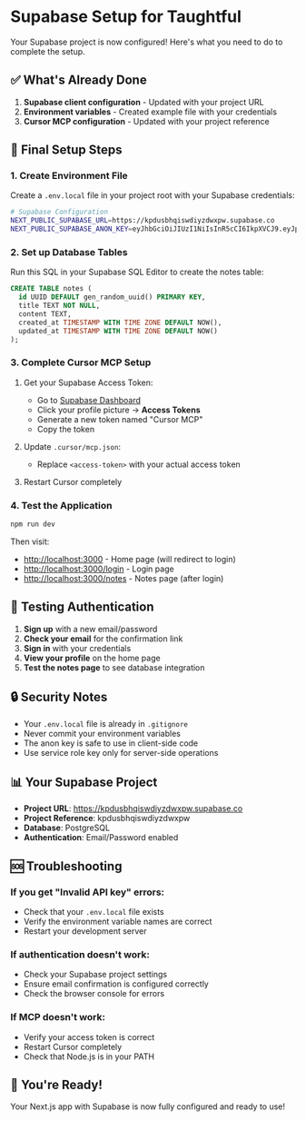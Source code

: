 # Supabase Setup for Taughtful

Your Supabase project is now configured! Here's what you need to do to complete the setup.

## ✅ What's Already Done

1. **Supabase client configuration** - Updated with your project URL
2. **Environment variables** - Created example file with your credentials
3. **Cursor MCP configuration** - Updated with your project reference

## 🔧 Final Setup Steps

### 1. Create Environment File

Create a `.env.local` file in your project root with your Supabase credentials:

```bash
# Supabase Configuration
NEXT_PUBLIC_SUPABASE_URL=https://kpdusbhqiswdiyzdwxpw.supabase.co
NEXT_PUBLIC_SUPABASE_ANON_KEY=eyJhbGciOiJIUzI1NiIsInR5cCI6IkpXVCJ9.eyJpc3MiOiJzdXBhYmFzZSIsInJlZiI6ImtwZHVzYmhxaXN3ZGl5emR3eHB3Iiwicm9sZSI6ImFub24iLCJpYXQiOjE3NTg2MDUxMzQsImV4cCI6MjA3NDE4MTEzNH0.i5Zr4pKkbqRMiIaYO0yZflkgwKv2qPI5EBj6nQPmR5I
```

### 2. Set up Database Tables

Run this SQL in your Supabase SQL Editor to create the notes table:

```sql
CREATE TABLE notes (
  id UUID DEFAULT gen_random_uuid() PRIMARY KEY,
  title TEXT NOT NULL,
  content TEXT,
  created_at TIMESTAMP WITH TIME ZONE DEFAULT NOW(),
  updated_at TIMESTAMP WITH TIME ZONE DEFAULT NOW()
);
```

### 3. Complete Cursor MCP Setup

1. Get your Supabase Access Token:
   - Go to [Supabase Dashboard](https://supabase.com/dashboard)
   - Click your profile picture → **Access Tokens**
   - Generate a new token named "Cursor MCP"
   - Copy the token

2. Update `.cursor/mcp.json`:
   - Replace `<access-token>` with your actual access token

3. Restart Cursor completely

### 4. Test the Application

```bash
npm run dev
```

Then visit:
- [http://localhost:3000](http://localhost:3000) - Home page (will redirect to login)
- [http://localhost:3000/login](http://localhost:3000/login) - Login page
- [http://localhost:3000/notes](http://localhost:3000/notes) - Notes page (after login)

## 🧪 Testing Authentication

1. **Sign up** with a new email/password
2. **Check your email** for the confirmation link
3. **Sign in** with your credentials
4. **View your profile** on the home page
5. **Test the notes page** to see database integration

## 🔒 Security Notes

- Your `.env.local` file is already in `.gitignore`
- Never commit your environment variables
- The anon key is safe to use in client-side code
- Use service role key only for server-side operations

## 📊 Your Supabase Project

- **Project URL**: https://kpdusbhqiswdiyzdwxpw.supabase.co
- **Project Reference**: kpdusbhqiswdiyzdwxpw
- **Database**: PostgreSQL
- **Authentication**: Email/Password enabled

## 🆘 Troubleshooting

### If you get "Invalid API key" errors:
- Check that your `.env.local` file exists
- Verify the environment variable names are correct
- Restart your development server

### If authentication doesn't work:
- Check your Supabase project settings
- Ensure email confirmation is configured correctly
- Check the browser console for errors

### If MCP doesn't work:
- Verify your access token is correct
- Restart Cursor completely
- Check that Node.js is in your PATH

## 🎉 You're Ready!

Your Next.js app with Supabase is now fully configured and ready to use!
